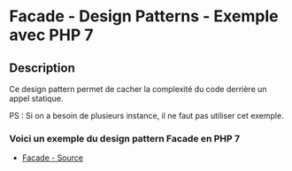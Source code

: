 # Facade - Design Patterns - Exemple avec PHP 7




## Description

Ce design pattern permet de cacher la complexité du code derrière un appel statique.

PS : Si on a besoin de plusieurs instance, il ne faut pas utiliser cet exemple.






### Voici un exemple du design pattern Facade en PHP 7

* [Facade - Source](https://github.com/stephweb/design-patterns-php/blob/master/src/facade/index.php)

